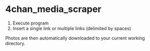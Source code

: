 # 4chan_media_scraper
1. Execute program
2. Insert a single link or multiple links (delimited by spaces)

Photos are then automatically downloaded to your current working directory.

